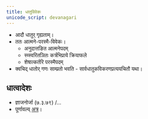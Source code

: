 ```yaml
---
title: धातुविवेकः
unicode_script: devanagari
---
```


- आदौ धातुर् गृह्यताम्।
- ततः आत्मने-परस्मै-विवेकः।
  - अनुदात्तङित‌ आत्मनेपदम्‌ 
  - स्व्स्वरितञितः कर्त्रभिप्राये क्रियाफले
  - शेषात्कर्तरि परस्मैपदम्‌
- क्वचिद् धातोर् गणः साम्प्रतो भवति - सार्वधातुकविकरणप्रत्ययचितौ यथा। 

## धात्वादेशः
- ज्ञाजनोर्जा (७.३.७९) /...
- पूर्णावल्य् [अत्र](https://docs.google.com/spreadsheets/d/1DVFj51q9dd34v_-78pAZ3zyNsaUrMO6NPm2JzGeQFDw/edit#gid=29)।
